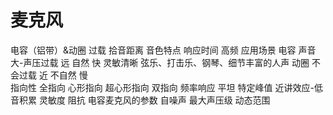 # 麦克风

电容（铝带）&动圈
		过载			拾音距离	音色特点	响应时间	高频		应用场景
	电容	声音大-声压过载	远		自然		快		灵敏清晰	弦乐、打击乐、钢琴、细节丰富的人声
	动圈	不会过载		近		不自然		慢			
指向性
	全指向
	心形指向
	超心形指向
	双指向
频率响应
	平坦
	特定峰值
	近讲效应-低音积累
灵敏度
阻抗
电容麦克风的参数
	自噪声
	最大声压级
	动态范围
